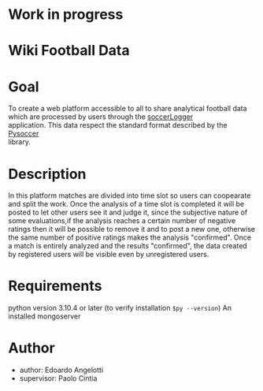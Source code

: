 # Work in progress
# Wiki Football Data

# Goal

To create a web platform accessible to all to share analytical football data which are processed by users through the [soccerLogger](https://github.com/playerank/soccerLogger)<br/> application. This data respect the standard format described by the [Pysoccer](https://github.com/playerank/pysoccer)<br/> library.

# Description

In this platform matches are divided into time slot so users can coopearate and split the work.
Once the analysis of a time slot is completed it will be posted to let other users see it and judge it, since the subjective nature of some evaluations,if the analysis reaches a certain number of negative ratings then it will be possible to remove it and to post a new one, otherwise the same number of positive ratings makes the analysis "confirmed".
Once a match is entirely analyzed and the results "confirmed", the data created by registered users will be visible even by unregistered users.

# Requirements

python version 3.10.4 or later (to verify installation ```$py --version```)
An installed mongoserver

# Author

- author: Edoardo Angelotti
- supervisor: Paolo Cintia
